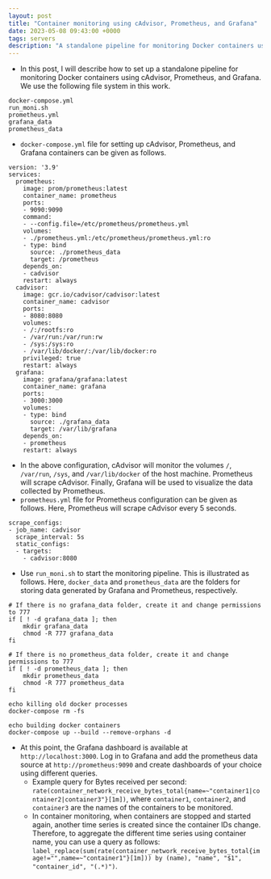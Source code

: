 ```yaml
---
layout: post
title: "Container monitoring using cAdvisor, Prometheus, and Grafana"
date: 2023-05-08 09:43:00 +0000
tags: servers
description: "A standalone pipeline for monitoring Docker containers using cAdvisor, Prometheus, and Grafana"
---
```

- In this post, I will describe how to set up a standalone pipeline for monitoring Docker containers using cAdvisor, Prometheus, and Grafana. We use the following file system in this work. 

```
docker-compose.yml
run_moni.sh
prometheus.yml
grafana_data
prometheus_data
```

- `docker-compose.yml` file for setting up cAdvisor, Prometheus, and Grafana containers can be given as follows. 


```
version: '3.9'
services:
  prometheus:
    image: prom/prometheus:latest
    container_name: prometheus
    ports:
    - 9090:9090
    command:
    - --config.file=/etc/prometheus/prometheus.yml
    volumes:
    - ./prometheus.yml:/etc/prometheus/prometheus.yml:ro
    - type: bind
      source: ./prometheus_data
      target: /prometheus
    depends_on:
    - cadvisor
    restart: always
  cadvisor:
    image: gcr.io/cadvisor/cadvisor:latest
    container_name: cadvisor
    ports:
    - 8080:8080
    volumes:
    - /:/rootfs:ro
    - /var/run:/var/run:rw
    - /sys:/sys:ro
    - /var/lib/docker/:/var/lib/docker:ro
    privileged: true
    restart: always
  grafana:
    image: grafana/grafana:latest
    container_name: grafana
    ports:
    - 3000:3000
    volumes:
    - type: bind
      source: ./grafana_data
      target: /var/lib/grafana
    depends_on:
    - prometheus
    restart: always
```

- In the above configuration, cAdvisor will monitor the volumes `/`, `/var/run`, `/sys`, and `/var/lib/docker` of the host machine. Prometheus will scrape cAdvisor. Finally, Grafana will be used to visualize the data collected by Prometheus.
- `prometheus.yml` file for Prometheus configuration can be given as follows. Here, Prometheus will scrape cAdvisor every 5 seconds.

```
scrape_configs:
- job_name: cadvisor
  scrape_interval: 5s
  static_configs:
  - targets:
    - cadvisor:8080
```

- Use `run_moni.sh` to start the monitoring pipeline. This is illustrated as follows. Here, `docker_data` and `prometheus_data` are the folders for storing data generated by Grafana and Prometheus, respectively.

```
# If there is no grafana_data folder, create it and change permissions to 777
if [ ! -d grafana_data ]; then
    mkdir grafana_data
    chmod -R 777 grafana_data
fi

# If there is no prometheus_data folder, create it and change permissions to 777
if [ ! -d prometheus_data ]; then
    mkdir prometheus_data
    chmod -R 777 prometheus_data
fi

echo killing old docker processes
docker-compose rm -fs

echo building docker containers
docker-compose up --build --remove-orphans -d
```

- At this point, the Grafana dashboard is available at `http://localhost:3000`. Log in to Grafana and add the prometheus data source at `http://prometheus:9090` and create dashboards of your choice using different queries.
  - Example query for Bytes received per second: `rate(container_network_receive_bytes_total{name=~"container1|container2|container3"}[1m])`, where `container1`, `container2`, and `container3` are the names of the containers to be monitored.
  - In container monitoring, when containers are stopped and started again, another time series is created since the container IDs change. Therefore, to aggregate the different time series using container name, you can use a query as follows: `label_replace(sum(rate(container_network_receive_bytes_total{image!="",name=~"container1"}[1m])) by (name), "name", "$1", "container_id", "(.*)")`.

